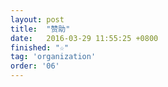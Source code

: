 ```yaml
---
layout: post
title:  "赞助"
date:   2016-03-29 11:55:25 +0800
finished: "☆"
tag: 'organization'
order: '06'
---
```


